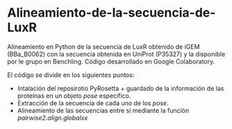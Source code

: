 # Alineamiento-de-la-secuencia-de-LuxR
Alineamiento en Python de la secuencia de LuxR obtenido de iGEM (BBa_B0062) con la secuencia obtenida en UniProt (P35327) y la disponible por le grupo en Benchling. Código desarrollado en Google Colaboratory.

El código se divide en los siguientes puntos:
- Intalación del reposirotio PyRosetta + guardado de la información de las proteínas en un objeto _pose_ específico.
- Extracción de la secuencia de cada uno de los _pose_.
- Alineamiento de las secuencias entre sí mediante la función _pairwise2.align.globalxx_
